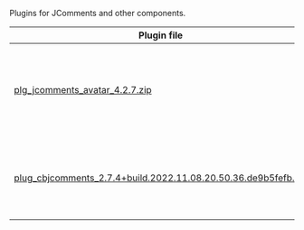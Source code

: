 Plugins for JComments and other components.

| Plugin file                                                                                                                                                                                       | Description |
|---------------------------------------------------------------------------------------------------------------------------------------------------------------------------------------------------|-------------|
| [plg_jcomments_avatar_4.2.7.zip](https://github.com/exstreme/Jcomments-4/raw/master/build/plugins/plg_jcomments_avatar_4.2.7.zip)                                                                 | Plugin for JComments to support user avatars from 3rd party extensions. |
| [plug_cbjcomments_2.7.4+build.2022.11.08.20.50.36.de9b5fefb.zip](https://github.com/exstreme/Jcomments-4/raw/master/build/plugins/plug_cbjcomments_2.7.4+build.2022.11.08.20.50.36.de9b5fefb.zip) | Displays user comments and allows to comment user's profile |
